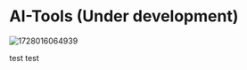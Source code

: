 # AI-Tools (Under development)


![1728016064939](https://github.com/user-attachments/assets/119ce9c7-596f-4cbe-86ac-6a8b94d06dc4)

test test